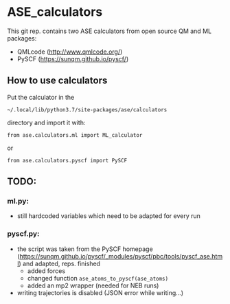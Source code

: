 # ASE_calculators

This git rep. contains two ASE calculators from open source QM and ML packages:
 - QMLcode (http://www.qmlcode.org/)
 - PySCF (https://sunqm.github.io/pyscf/)

## How to use calculators
Put the calculator in the

```~/.local/lib/python3.7/site-packages/ase/calculators ```

directory and import it with:

```from ase.calculators.ml import ML_calculator ```

or

```from ase.calculators.pyscf import PySCF```


## TODO:

### ml.py:
 - still hardcoded variables which need to be adapted for every run

### pyscf.py:
 - the script was taken from the PySCF homepage (https://sunqm.github.io/pyscf/_modules/pyscf/pbc/tools/pyscf_ase.html) and adapted, reps. finished
 	- added forces
	- changed function ```ase_atoms_to_pyscf(ase_atoms)```
	- added an mp2 wrapper (needed for NEB runs)
- writing trajectories is disabled (JSON error while writing...)
